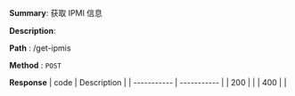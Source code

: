 **Summary**: 获取 IPMI 信息

**Description**:

**Path** : /get-ipmis

**Method** : `POST`

**Response**
| code      | Description |
| ----------- | ----------- |
|  200   |       |
|  400   |       |


